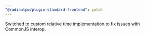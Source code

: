 ```yaml
---
"@radiantpm/plugin-standard-frontend": patch
---
```


Switched to custom relative time implementation to fix issues with CommonJS interop.
